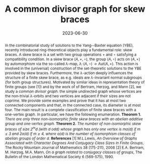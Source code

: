 ---
title: A common divisor graph for skew braces

event: LOOPS'23
event_url: https://www.ilariacolazzo.info/gryb2023/

location: Będlewo, Poland
#address:
#  street: 450 Serra Mall
#  city: Stanford
#  region: CA
#  postcode: '94305'
#  country: United States

summary: LOOPS'23

bibliography: refs.bib

abstract: 'In the combinatorial study of solutions to the Yang--Baxter equation (YBE), recently 
introduced ring-theoretical objects play a fundamental role: skew braces.
A skew brace is a set with two group operations 
$+$ and $\circ$ satisfying a compatibility condition.
In a skew brace $(A,+,\circ)$,
the group $(A,\circ)$ acts on $(A,+)$ by automorphism
via the so-called $\lambda$-map, $\lambda\colon (A,\circ)\to\textrm{Aut}(A,+)$.
This action is involved in the (universal) construction of
the set-theoretic solutions to the YBE
provided by skew braces.
Furthermore, the $\lambda$-action deeply influences the structure of a finite skew brace,
as e.g. ideals are $\lambda$-invariant 
normal subgroups (for both group structures).
Motivated by similar ideas in representation theory
of finite groups (see [1])
and by the work of 
of Bertram, Herzog, and Mann [2], 
we study a *common divisor graph*:
the simple undirected graph whose vertices are the non-trivial $\lambda$-orbits 
and two vertices are adjacent if their sizes are not coprime. 
We provide some examples and prove
that it has at most two connected components
and that, in the connected case, its diameter
is at most four.
The main result is a complete classification of finite skew braces
with a one-vertex graph.
In particular, we have the following enumeration.

**Theorem 1.**
  *There are only three non-isomorphic finite skew braces with an abelian additive group and one-vertex graph.*

**Theorem 2.**

  *The number of non-isomorphic skew braces of size $2^md$ (with $d$ odd)
  whose graph has only one vertex is
  $ma(d)$ if $m\leq3$ and $2a(d)$ if $m\geq4$,
  where $a(d)$ is the number of isomorphism classes
  of abelian groups of order $d$.*
  
**References**
  [1] M.L.Lewis, *An Overview of Graphs Associated with Character Degrees And Conjugacy Class Sizes in Finite Groups*, The Rocky Mountain Journal of Mathematics 38 (175-211), 2008

  [2] E.A. Bertram, M. Herzog, M.A. Mann, *On a graph related to conjugacy classes of groups*, 
  The Bulletin of the London Mathematical Society 6 (569-575), 1990.'

# Talk start and end times.
#   End time can optionally be hidden by prefixing the line with `#`.
date: '2023-06-30'
#date_end: '2023-06-20'
all_day: true

# Schedule page publish date (NOT talk date).
#publishDate: '2017-01-01T00:00:00Z'

authors:
  - admin

tags: []

# Is this a featured talk? (true/false)
featured: false

image:
  caption: ''
  focal_point: Right

#links:
#  - icon: twitter
#    icon_pack: fab
#    name: Follow
#    url: https://twitter.com/georgecushen
url_event: 'https://www.impan.pl/en/activities/banach-center/conferences/23-loops'
#url_poster: 'gryb2023_poster.pdf'
url_slides: 'Slidesloops23.pdf'
#url_video: 'https://youtube.com'

# Markdown Slides (optional).
#   Associate this talk with Markdown slides.
#   Simply enter your slide deck's filename without extension.
#   E.g. `slides = "example-slides"` references `content/slides/example-slides.md`.
#   Otherwise, set `slides = ""`.
slides: ""

# Projects (optional).
#   Associate this post with one or more of your projects.
#   Simply enter your project's folder or file name without extension.
#   E.g. `projects = ["internal-project"]` references `content/project/deep-learning/index.md`.
#   Otherwise, set `projects = []`.
#projects:
#  - example
---